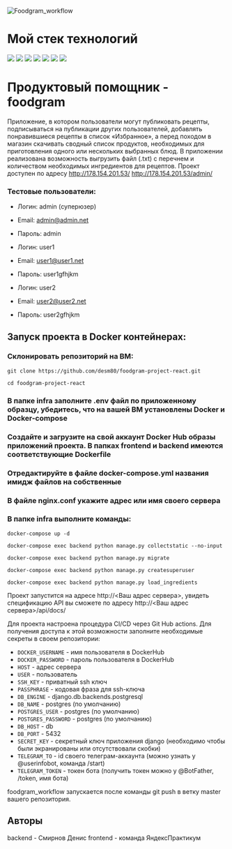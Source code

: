 ![Foodgram_workflow](https://github.com/desm80/foodgram-project-react/actions/workflows/foodgram_workflow.yml/badge.svg)

# Мой стек технологий
<img src="https://img.shields.io/badge/Python-7FFFD4?style=for-the-badge&logo=python&logoColor=black"/> <img src="https://img.shields.io/badge/Django-7FFFD4?style=for-the-badge&logo=django&logoColor=black"/> <img src="https://img.shields.io/badge/DjangoRESTFramework-7FFFD4?style=for-the-badge&logo=django&logoColor=black"/> <img src="https://img.shields.io/badge/PostgreSQL-7FFFD4?style=for-the-badge&logo=posgresql&logoColor=black"/>  <img src="https://img.shields.io/badge/NGINX-7FFFD4?style=for-the-badge&logo=nginx&logoColor=black"/> <img src="https://img.shields.io/badge/gunicorn-7FFFD4?style=for-the-badge&logo=gunicorn&logoColor=black"/> <img src="https://img.shields.io/badge/Docker-7FFFD4?style=for-the-badge&logo=docker&logoColor=black"/>

# Продуктовый помощник - foodgram

Приложение, в котором пользователи могут публиковать рецепты, подписываться 
на публикации других пользователей, добавлять понравившиеся рецепты в список 
«Избранное», а перед походом в магазин скачивать сводный список продуктов, 
необходимых для приготовления одного или нескольких выбранных блюд. В 
приложении реализована возможность выгрузить файл (.txt) с перечнем и количеством необходимых ингредиентов для рецептов.
Проект доступен по адресу http://178.154.201.53/ http://178.154.201.53/admin/

### Тестовые пользователи:
* Логин: admin (суперюзер)
* Email: admin@admin.net
* Пароль: admin


* Логин: user1
* Email: user1@user1.net
* Пароль: user1gfhjkm


* Логин: user2
* Email: user2@user2.net
* Пароль: user2gfhjkm


## Запуск проекта в Docker контейнерах:

### Склонировать репозиторий на ВМ:

```git clone https://github.com/desm80/foodgram-project-react.git```

```cd foodgram-project-react```

### В папке infra заполните .env файл по приложенному образцу, убедитесь, что на вашей ВМ установлены Docker и Docker-compose

### Создайте и загрузите на свой аккаунт Docker Hub образы приложений проекта. В папках frontend и backend имеются соответствующие Dockerfile 

### Отредактируйте в файле docker-compose.yml названия имидж файлов на собственные

### В файле nginx.conf укажите адрес или имя своего сервера 

### В папке infra выполните команды:

```docker-compose up -d```

```docker-compose exec backend python manage.py collectstatic --no-input```

```docker-compose exec backend python manage.py migrate```

```docker-compose exec backend python manage.py createsuperuser```

```docker-compose exec backend python manage.py load_ingredients```


Проект запустится на адресе http://<Ваш адрес сервера>, увидеть спецификацию 
API вы сможете 
по адресу http://<Ваш адрес сервера>/api/docs/

Для проекта настроена процедура CI/CD через Git Hub actions. Для получения 
доступа к этой возможности заполните необходимые секреты в своем репозитории:

* ```DOCKER_USERNAME``` - имя пользователя в DockerHub
* ```DOCKER_PASSWORD``` - пароль пользователя в DockerHub
* ```HOST``` - адрес сервера
* ```USER``` - пользователь
* ```SSH_KEY``` - приватный ssh ключ
* ```PASSPHRASE``` - кодовая фраза для ssh-ключа
* ```DB_ENGINE``` - django.db.backends.postgresql
* ```DB_NAME``` - postgres (по умолчанию)
* ```POSTGRES_USER``` - postgres (по умолчанию)
* ```POSTGRES_PASSWORD``` - postgres (по умолчанию)
* ```DB_HOST``` - db
* ```DB_PORT``` - 5432
* ```SECRET_KEY``` - секретный ключ приложения django (необходимо чтобы были экранированы или отсутствовали скобки)
* ```TELEGRAM_TO``` - id своего телеграм-аккаунта (можно узнать у @userinfobot, команда /start)
* ```TELEGRAM_TOKEN``` - токен бота (получить токен можно у @BotFather, /token, имя бота)

foodgram_workflow запускается после команды git push в ветку master вашего 
репозитория.


## Авторы
backend - Смирнов Денис
frontend - команда ЯндексПрактикум 